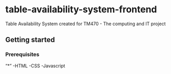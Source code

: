 # table-availability-system-frontend
Table Availability System created for TM470 - The computing and IT project

## Getting started

### Prerequisites
“*”
-HTML
-CSS
-Javascript

